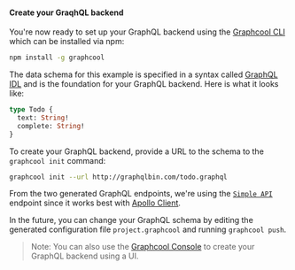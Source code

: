 #### Create your GraqhQL backend

You're now ready to set up your GraphQL backend using the [Graphcool CLI](https://www.npmjs.com/package/graphcool) which can be installed via npm:

```sh
npm install -g graphcool
```

The data schema for this example is specified in a syntax called [GraphQL IDL](https://www.graph.cool/docs/faq/graphql-idl-schema-definition-language-kr84dktnp0/) and is the foundation for your GraphQL backend. Here is what it looks like:

```graphql
type Todo {
  text: String!
  complete: String!
}
```

To create your GraphQL backend, provide a URL to the schema to the `graphcool init` command:

```sh
graphcool init --url http://graphqlbin.com/todo.graphql
```

From the two generated GraphQL endpoints, we're using the [`Simple API`](https://www.graph.cool/docs/reference/simple-api/overview-heshoov3ai/) endpoint since it works best with [Apollo Client](http://dev.apollodata.com/).

In the future, you can change your GraphQL schema by editing the generated configuration file `project.graphcool` and running `graphcool push`.

> Note: You can also use the [Graphcool Console](https://console.graph.cool) to create your GraphQL backend using a UI.

